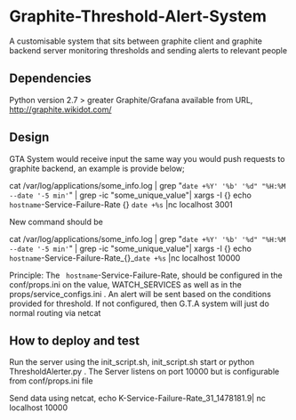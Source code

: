 # Graphite-Threshold-Alert-System
A customisable system that sits between graphite client and graphite backend server monitoring thresholds and sending alerts to relevant people

Dependencies
--------------
Python version 2.7 > greater
Graphite/Grafana available from URL, http://graphite.wikidot.com/

Design
---------
GTA System would receive input the same way you would push requests to graphite backend, an example is provide below;

cat /var/log/applications/some_info.log | grep "`date +%Y' '%b' '%d" "%H:%M --date '-5 min'`" |  grep -ic "some_unique_value"| xargs -I {} echo ` hostname`-Service-Failure-Rate {} `date +%s` |nc localhost 3001

New command should be

cat /var/log/applications/some_info.log | grep "`date +%Y' '%b' '%d" "%H:%M --date '-5 min'`" |  grep -ic "some_unique_value"| xargs -I {} echo ` hostname`-Service-Failure-Rate_{}_`date +%s` |nc localhost 10000


Principle: The ` hostname`-Service-Failure-Rate, should be configured in the conf/props.ini on the value, WATCH_SERVICES as well as in the props/service_configs.ini . An alert will be sent based on the conditions provided for threshold. If not configured, then G.T.A system will just do normal routing via netcat

How to deploy and test
----------------------
Run the server using the init_script.sh, init_script.sh start or python ThresholdAlerter.py . The Server listens on port 10000 but is configurable from conf/props.ini file

Send data using netcat, echo K-Service-Failure-Rate_31_1478181.9| nc localhost 10000
